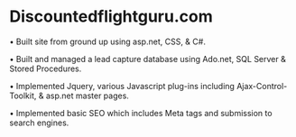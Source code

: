# Discountedflightguru.com

•	Built site from ground up using asp.net, CSS, & C#.

•	Built and managed a lead capture database using Ado.net, SQL Server & Stored Procedures.

•	Implemented Jquery, various Javascript plug-ins including Ajax-Control-Toolkit, & asp.net master pages.

•	Implemented basic SEO which includes Meta tags and submission to search engines.

